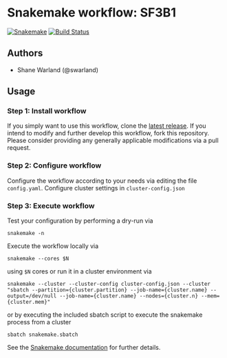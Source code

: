 # Snakemake workflow: SF3B1

[![Snakemake](https://img.shields.io/badge/snakemake-≥5.3.0-brightgreen.svg)](https://snakemake.bitbucket.io)
[![Build Status](https://travis-ci.org/snakemake-workflows/SF3B1_data.svg?branch=master)](https://travis-ci.org/snakemake-workflows/SF3B1_data)


## Authors

* Shane Warland (@swarland)

## Usage

### Step 1: Install workflow

If you simply want to use this workflow, clone the [latest release](https://github.com/bfairkun/SF3B1_data).
If you intend to modify and further develop this workflow, fork this repository. Please consider providing any generally applicable modifications via a pull request.

### Step 2: Configure workflow

Configure the workflow according to your needs via editing the file `config.yaml`. Configure cluster settings in `cluster-config.json`

### Step 3: Execute workflow

Test your configuration by performing a dry-run via

    snakemake -n

Execute the workflow locally via

    snakemake --cores $N

using `$N` cores or run it in a cluster environment via

    snakemake --cluster --cluster-config cluster-config.json --cluster "sbatch --partition={cluster.partition} --job-name={cluster.name} --output=/dev/null --job-name={cluster.name} --nodes={cluster.n} --mem={cluster.mem}"

or by executing the included sbatch script to execute the snakemake process from a cluster

    sbatch snakemake.sbatch

See the [Snakemake documentation](https://snakemake.readthedocs.io) for further details.
